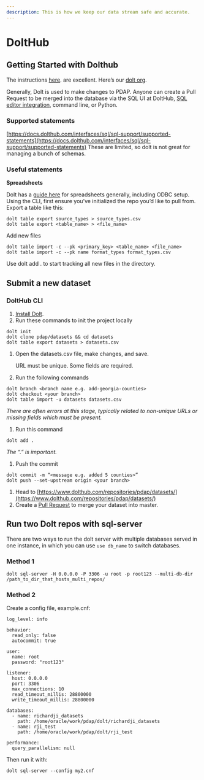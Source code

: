 ```yaml
---
description: This is how we keep our data stream safe and accurate.
---
```


# DoltHub

## Getting Started with Dolthub

The instructions [here](https://docs.dolthub.com/dolthub/getting-started). are excellent. Here’s our [dolt org](https://www.dolthub.com/organizations/pdap).

Generally, Dolt is used to make changes to PDAP. Anyone can create a Pull Request to be merged into the database via the SQL UI at DoltHub, [SQL editor integration](https://github.com/dolthub/docs/blob/gitbook-dev/content/integrations/sql-editors.md), command line, or Python.

### Supported statements

[https://docs.dolthub.com/interfaces/sql/sql-support/supported-statements](https://docs.dolthub.com/interfaces/sql/sql-support/supported-statements) These are limited, so dolt is not great for managing a bunch of schemas.

### Useful statements

**Spreadsheets**

Dolt has a [guide here](https://docs.dolthub.com/integrations/spreadsheets) for spreadsheets generally, including ODBC setup. Using the CLI, first ensure you’ve initialized the repo you’d like to pull from. Export a table like this:

```text
dolt table export source_types > source_types.csv
dolt table export <table_name> > <file_name>
```

Add new files

```text
dolt table import -c --pk <primary_key> <table_name> <file_name>
dolt table import -c --pk name format_types format_types.csv
```

Use dolt add . to start tracking all new files in the directory.

## Submit a new dataset

### DoltHub CLI

1. [Install Dolt](https://docs.dolthub.com/getting-started/installation).
2. Run these commands to init the project locally

```text
dolt init
dolt clone pdap/datasets && cd datasets
dolt table export datasets > datasets.csv
```

1. Open the datasets.csv file, make changes, and save.

   URL must be unique. Some fields are required.

2. Run the following commands

```text
dolt branch <branch name e.g. add-georgia-counties>
dolt checkout <your branch>
dolt table import -u datasets datasets.csv
```

_There are often errors at this stage, typically related to non-unique URLs or missing fields which must be present._

1. Run this command

```text
dolt add .
```

_The “.” is important._

1. Push the commit

```text
dolt commit -m “<message e.g. added 5 counties>”
dolt push --set-upstream origin <your branch>
```

1. Head to [https://www.dolthub.com/repositories/pdap/datasets/](https://www.dolthub.com/repositories/pdap/datasets/)
2. Create a [Pull Request](https://docs.dolthub.com/dolthub/getting-started#pull-requests) to merge your dataset into master.

## Run two Dolt repos with sql-server

There are two ways to run the dolt server with multiple databases served in one instance, in which you can use `use db_name` to switch databases.

### Method 1

```text
dolt sql-server -H 0.0.0.0 -P 3306 -u root -p root123 --multi-db-dir /path_to_dir_that_hosts_multi_repos/
```

### Method 2

Create a config file, example.cnf:

```text
log_level: info

behavior:
  read_only: false
  autocommit: true

user:
  name: root
  password: "root123"

listener:
  host: 0.0.0.0
  port: 3306
  max_connections: 10
  read_timeout_millis: 28800000
  write_timeout_millis: 28800000
  
databases: 
  - name: richardji_datasets
    path: /home/oracle/work/pdap/dolt/richardji_datasets
  - name: rji_test
    path: /home/oracle/work/pdap/dolt/rji_test

performance:
  query_parallelism: null
```

Then run it with:

```text
dolt sql-server --config my2.cnf
```

